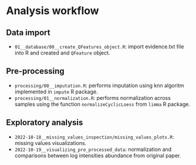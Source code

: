 # Analysis workflow

## Data import

- `01__database/00__create_QFeatures_object.R`: import evidence.txt file into
R and created and `QFeature` object.

## Pre-processing

- `processing/00__imputation.R`: performs imputation using knn algoritm
implemented in `impute` R package.
- `processing/01__normalization.R`: performs normalization across samples
using the function `normalizeCyclicLoess` from `limma` R package.

## Exploratory analysis

- `2022-10-18__missing_values_inspection/missing_values_plots.R`: missing
values visualizations.
- `2022-10-19__visualizing_pre_processed_data`: normalization and comparisons
between log intensities abundance from original paper.
